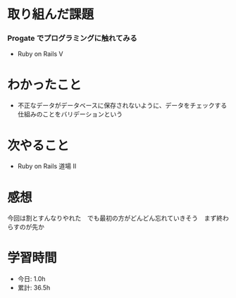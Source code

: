 # 取り組んだ課題
### Progate でプログラミングに触れてみる
*  Ruby on Rails Ⅴ
# わかったこと
* 不正なデータがデータベースに保存されないように、データをチェックする仕組みのことをバリデーションという
# 次やること
* Ruby on Rails 道場 Ⅱ
# 感想
今回は割とすんなりやれた　でも最初の方がどんどん忘れていきそう　まず終わらすのが先か
# 学習時間
* 今日: 1.0h
* 累計: 36.5h
